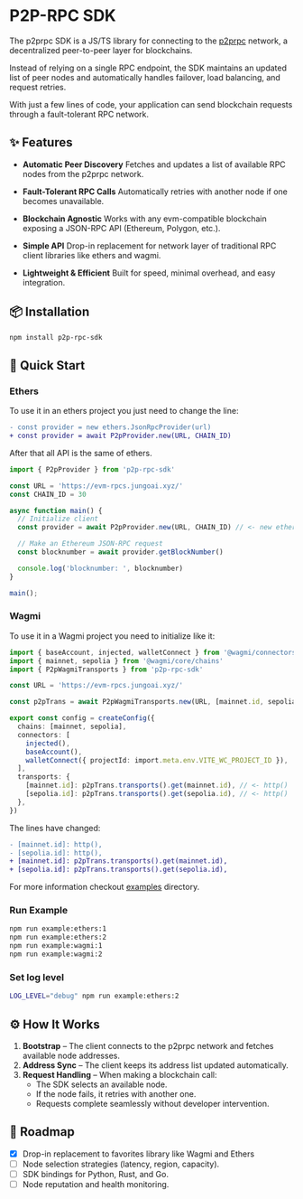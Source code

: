 # P2P-RPC SDK

The p2prpc SDK is a JS/TS library for connecting to the [p2prpc](https://github.com/jungoai/p2p-rpc) network, a decentralized peer-to-peer layer for blockchains.

Instead of relying on a single RPC endpoint, the SDK maintains an updated list of peer nodes and automatically handles failover, load balancing, and request retries.

With just a few lines of code, your application can send blockchain requests through a fault-tolerant RPC network.

## ✨ Features

- **Automatic Peer Discovery**
  Fetches and updates a list of available RPC nodes from the p2prpc network.

- **Fault-Tolerant RPC Calls**
  Automatically retries with another node if one becomes unavailable.

- **Blockchain Agnostic**
  Works with any evm-compatible blockchain exposing a JSON-RPC API (Ethereum, Polygon, etc.).

- **Simple API**
  Drop-in replacement for network layer of traditional RPC client libraries like ethers and wagmi.

- **Lightweight & Efficient**
  Built for speed, minimal overhead, and easy integration.

## 📦 Installation

```bash
npm install p2p-rpc-sdk
```

## 🚀 Quick Start

### Ethers

To use it in an ethers project you just need to change the line:

```diff
- const provider = new ethers.JsonRpcProvider(url)
+ const provider = await P2pProvider.new(URL, CHAIN_ID)
```

After that all API is the same of ethers.

```typescript
import { P2pProvider } from 'p2p-rpc-sdk'

const URL = 'https://evm-rpcs.jungoai.xyz/'
const CHAIN_ID = 30

async function main() {
  // Initialize client
  const provider = await P2pProvider.new(URL, CHAIN_ID) // <- new ethers.JsonRpcProvider(url)

  // Make an Ethereum JSON-RPC request
  const blocknumber = await provider.getBlockNumber()

  console.log('blocknumber: ', blocknumber)
}

main();
```

### Wagmi

To use it in a Wagmi project you need to initialize like it:

```typescript
import { baseAccount, injected, walletConnect } from '@wagmi/connectors'
import { mainnet, sepolia } from '@wagmi/core/chains'
import { P2pWagmiTransports } from 'p2p-rpc-sdk'

const URL = 'https://evm-rpcs.jungoai.xyz/'

const p2pTrans = await P2pWagmiTransports.new(URL, [mainnet.id, sepolia.id])

export const config = createConfig({
  chains: [mainnet, sepolia],
  connectors: [
    injected(),
    baseAccount(),
    walletConnect({ projectId: import.meta.env.VITE_WC_PROJECT_ID }),
  ],
  transports: {
    [mainnet.id]: p2pTrans.transports().get(mainnet.id), // <- http()
    [sepolia.id]: p2pTrans.transports().get(sepolia.id), // <- http()
  },
})
```

The lines have changed:
```diff
- [mainnet.id]: http(),
- [sepolia.id]: http(),
+ [mainnet.id]: p2pTrans.transports().get(mainnet.id),
+ [sepolia.id]: p2pTrans.transports().get(sepolia.id),
```


For more information checkout [examples](https://github.com/jungoai/p2p-rpc-sdk/tree/main/examples) directory.

### Run Example

```bash
npm run example:ethers:1
npm run example:ethers:2
npm run example:wagmi:1
npm run example:wagmi:2
```

### Set log level

```bash
LOG_LEVEL="debug" npm run example:ethers:2
```

## ⚙️ How It Works

1. **Bootstrap** – The client connects to the p2prpc network and fetches available node addresses.
2. **Address Sync** – The client keeps its address list updated automatically.
3. **Request Handling** – When making a blockchain call:
    - The SDK selects an available node.
    - If the node fails, it retries with another one.
    - Requests complete seamlessly without developer intervention.

## 🔮 Roadmap

- [x] Drop-in replacement to favorites library like Wagmi and Ethers
- [ ] Node selection strategies (latency, region, capacity).
- [ ] SDK bindings for Python, Rust, and Go.
- [ ] Node reputation and health monitoring.
